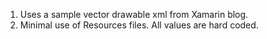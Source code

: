 1) Uses a sample vector drawable xml from Xamarin blog.
2) Minimal use of Resources files. All values are hard coded.
